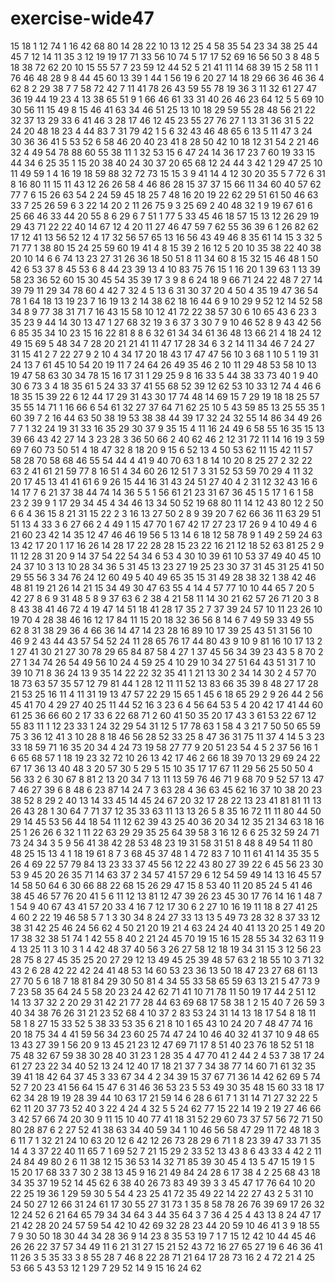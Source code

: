 # exercise-wide47
15
18
1
12
74
1
16
42
68
80
14
28
22
10
13
12
25
4
58
35
54
23
34
38
25
44
45
7
12
14
11
35
3
12
19
19
17
71
33
56
10
74
5
17
17
52
69
16
56
50
3
8
48
5
18
38
72
62
20
10
15
55
57
7
23
59
12
44
52
5
21
41
11
14
68
39
15
2
58
11
1
76
46
48
28
9
8
44
45
60
13
39
1
44
1
56
19
6
20
27
14
18
29
66
36
46
36
4
62
8
2
29
38
7
7
58
72
42
7
11
41
78
26
43
59
55
78
19
36
3
11
32
61
27
47
36
19
44
19
23
4
13
38
65
51
9
1
66
46
61
33
31
40
26
46
23
64
12
5
5
69
10
30
56
11
15
49
8
15
46
41
63
34
46
51
25
13
10
18
29
59
55
28
48
56
21
22
32
37
13
29
33
6
41
46
3
28
17
46
12
45
23
55
27
76
27
1
13
31
36
31
5
22
24
20
48
18
23
4
44
83
7
31
79
42
1
5
6
32
43
46
48
65
6
13
5
11
47
3
24
30
36
36
41
5
53
52
6
58
46
20
40
23
41
8
28
50
42
10
18
12
31
54
2
21
46
32
4
49
54
78
88
60
55
38
11
1
32
53
15
6
47
24
14
36
17
23
7
60
19
33
15
44
34
6
25
35
1
15
20
38
40
24
30
37
20
65
68
12
24
44
3
42
1
29
47
25
10
11
49
59
1
4
16
19
18
59
88
32
72
73
15
15
3
9
41
14
4
12
30
20
35
5
7
72
6
31
8
16
80
11
15
11
43
12
26
26
58
4
46
86
28
15
37
37
15
66
11
34
60
40
57
62
77
7
6
15
26
63
54
2
24
59
45
18
25
7
48
16
20
19
22
62
29
51
61
50
46
63
33
7
25
26
59
6
3
22
14
20
2
11
26
75
9
3
25
69
2
40
48
32
1
9
19
67
61
6
25
66
46
33
44
20
55
8
6
29
6
7
51
1
77
5
33
45
46
18
57
15
13
12
26
29
19
29
43
71
22
22
40
14
67
12
4
20
11
27
46
47
59
7
62
55
36
39
6
1
26
82
62
17
12
41
13
56
52
12
4
17
32
56
57
65
13
16
56
43
49
46
8
35
61
14
15
3
32
5
71
77
1
38
80
15
24
25
59
60
19
41
4
8
15
39
2
16
12
5
20
10
35
38
22
40
38
20
10
14
6
6
74
13
23
27
31
26
36
18
50
51
8
11
34
60
8
15
32
15
46
48
1
50
42
6
53
37
8
45
53
6
8
44
23
39
13
4
10
83
75
76
15
1
16
20
1
39
63
1
13
39
58
23
36
52
60
15
30
45
54
35
39
17
3
9
8
6
24
18
9
66
71
24
22
48
7
27
14
39
79
11
29
34
78
60
4
42
7
32
4
5
13
6
31
30
37
20
4
50
4
35
19
47
36
54
78
1
64
18
13
19
23
7
16
19
13
2
14
38
62
18
16
44
6
9
10
29
9
52
12
14
52
58
34
8
9
77
38
31
71
7
16
43
15
58
10
12
41
72
22
38
57
30
6
10
65
43
6
23
3
35
23
9
44
14
30
13
47
1
27
68
32
19
3
6
37
3
30
7
9
10
46
52
8
9
43
42
56
6
85
35
34
10
23
15
16
22
81
8
8
6
32
61
34
34
61
36
48
13
66
21
4
18
24
12
49
15
69
5
48
34
7
28
20
21
21
41
11
47
17
28
34
6
3
2
14
11
34
46
7
24
27
31
15
41
2
7
22
27
9
2
10
4
34
17
20
18
43
17
47
47
56
10
3
68
1
10
5
1
19
31
24
13
7
61
45
10
54
20
19
11
7
24
64
26
49
35
46
2
10
11
29
48
53
58
10
13
19
47
58
63
30
34
78
15
16
17
31
1
29
25
9
8
16
33
5
44
38
33
73
40
1
9
40
30
6
73
3
4
18
35
61
5
24
33
37
41
55
68
52
39
12
62
53
10
33
12
74
4
46
6
18
35
15
39
22
6
12
44
17
29
31
43
30
17
74
48
14
69
15
7
29
19
18
18
25
57
35
55
14
71
1
16
66
6
54
61
32
27
37
64
71
62
25
10
5
43
59
85
13
25
55
35
1
60
39
7
2
16
44
63
50
38
19
53
38
38
44
39
17
32
24
32
55
14
86
34
49
26
7
7
1
32
24
19
31
33
16
35
29
30
37
9
35
15
4
11
16
24
49
6
58
55
16
35
15
13
39
66
43
42
27
14
3
23
28
3
36
50
66
2
40
62
46
2
12
31
72
11
14
16
19
3
59
69
7
60
73
50
51
4
18
47
32
8
18
20
9
15
6
52
13
4
50
53
62
11
15
42
11
57
58
28
70
58
68
46
55
54
44
4
41
9
40
70
63
1
8
14
10
20
8
25
27
2
32
22
63
2
41
61
21
59
77
8
16
51
4
34
60
26
12
51
7
3
31
52
53
59
70
29
4
11
32
20
17
45
13
41
41
61
6
9
26
15
44
16
31
43
24
51
27
40
4
2
31
12
32
43
16
6
14
17
7
6
21
37
38
44
74
14
36
5
5
1
56
61
21
23
31
67
36
45
1
5
17
1
6
1
58
23
2
39
9
1
17
29
34
45
4
34
46
13
34
50
52
19
68
80
11
14
12
43
80
12
2
50
6
6
4
36
15
8
21
31
15
22
2
3
16
13
27
50
2
8
9
39
20
7
62
66
36
11
63
29
51
51
13
4
33
3
6
27
66
2
4
49
1
15
47
70
1
67
42
17
27
23
17
26
9
4
10
49
4
6
21
60
23
42
14
35
12
47
46
46
19
56
5
13
14
6
18
12
58
78
9
1
49
2
59
24
63
13
42
17
20
1
17
16
26
14
28
17
22
28
28
15
23
22
16
21
12
18
52
63
81
25
2
9
11
12
28
31
20
9
14
37
54
22
54
34
6
53
4
30
10
39
61
10
53
37
49
40
45
10
24
37
10
3
13
10
28
34
36
5
31
45
13
23
27
19
25
23
30
37
31
45
31
25
41
50
29
55
56
3
34
76
24
12
60
49
5
40
49
65
35
15
31
49
28
38
32
1
38
42
46
48
81
19
21
26
14
21
15
34
49
30
47
63
55
4
14
4
57
77
10
10
44
65
7
20
5
42
27
8
6
9
31
48
5
8
9
37
63
6
2
38
4
21
58
11
14
30
21
62
57
26
71
20
3
8
8
43
38
41
46
72
4
19
47
14
51
18
41
28
17
35
2
7
37
39
24
57
10
11
23
26
10
19
70
4
28
38
46
16
12
17
84
11
15
20
18
32
36
56
8
14
6
7
49
59
33
49
55
62
8
31
38
29
36
4
66
36
14
47
14
23
28
16
89
10
17
39
25
43
51
31
56
10
46
9
2
43
44
43
57
54
52
24
11
28
65
76
17
44
80
43
9
10
9
81
16
10
17
13
2
1
27
41
30
21
27
30
78
29
65
84
87
58
4
27
1
37
45
56
34
39
23
43
5
8
70
2
27
1
34
74
26
54
49
56
10
24
4
59
25
4
10
29
10
34
27
51
64
43
51
31
7
10
39
10
71
8
36
24
13
9
35
14
22
22
32
35
41
1
21
13
30
2
34
14
30
2
4
57
70
18
73
63
57
35
57
12
79
81
44
1
28
12
11
11
52
13
83
66
35
39
8
48
27
17
28
21
53
25
16
11
4
11
31
19
13
47
57
22
29
15
65
1
45
6
18
65
29
2
9
26
44
2
56
45
41
70
4
29
27
40
25
11
44
52
16
3
23
6
4
56
64
53
5
4
20
42
17
41
44
60
61
25
36
66
60
2
17
33
6
22
68
71
2
60
41
50
35
20
17
43
3
61
53
22
67
12
55
83
11
1
12
23
33
1
24
32
29
54
31
12
5
17
78
63
1
58
4
3
21
7
50
50
65
59
75
3
36
12
41
3
10
28
8
18
46
56
28
52
33
25
8
47
36
31
75
11
37
4
14
5
3
23
33
18
59
71
16
35
20
34
4
24
73
19
58
27
77
9
20
51
23
54
4
5
2
37
56
16
1
6
65
68
57
1
18
19
23
32
72
10
26
13
42
17
46
2
66
18
39
70
13
29
69
24
22
67
17
36
13
40
48
3
20
57
30
5
29
5
15
10
35
17
17
67
11
29
56
25
50
50
4
56
33
2
6
30
67
8
81
2
13
20
34
7
13
11
13
59
76
46
71
9
68
70
9
52
57
13
47
7
46
27
39
6
8
48
6
23
87
14
24
7
3
63
28
4
36
63
45
62
16
37
10
38
20
23
38
52
8
29
2
40
13
14
33
45
14
45
24
67
20
32
17
28
22
13
23
41
81
81
11
13
26
43
28
1
30
64
7
71
37
12
35
33
63
11
13
13
26
5
8
35
16
72
11
11
80
44
50
29
14
45
53
56
44
18
54
11
12
62
39
43
25
40
36
20
34
12
35
21
34
63
18
16
25
1
26
26
6
32
1
11
22
63
29
29
35
25
64
39
58
3
16
12
6
6
25
32
59
24
71
73
24
34
3
5
9
56
41
38
42
28
53
48
23
19
31
58
31
51
8
48
8
49
54
11
80
48
25
15
13
4
1
18
19
61
8
7
3
68
45
37
48
1
4
72
83
7
10
11
61
41
14
35
35
5
26
4
69
22
57
79
84
13
23
33
37
45
56
12
22
43
80
27
39
22
6
45
56
23
30
53
9
45
20
26
35
71
14
63
37
2
34
57
41
57
29
6
12
54
59
49
14
13
16
45
57
14
58
50
64
6
30
66
88
22
68
15
26
29
47
15
8
53
40
11
20
85
24
5
41
46
38
45
46
57
76
20
41
5
6
11
12
13
81
12
47
39
26
23
45
30
17
76
14
16
1
48
7
1
54
9
40
67
43
41
57
20
33
4
16
7
12
17
30
6
2
27
10
16
19
11
18
8
27
41
25
4
60
2
22
19
46
58
5
7
1
3
30
34
8
24
27
33
13
13
5
49
73
28
32
8
37
33
12
38
31
42
25
46
24
56
62
4
50
21
20
19
21
4
63
24
24
40
41
13
20
25
1
49
20
17
38
32
38
51
74
1
42
55
8
40
2
21
24
45
70
19
15
16
15
28
55
34
32
63
11
9
4
13
25
11
3
10
3
1
4
42
48
37
40
56
3
26
27
58
12
18
19
34
31
15
3
12
56
23
28
75
8
27
45
35
25
20
27
29
12
13
49
45
25
39
48
57
63
2
18
55
10
3
71
32
43
2
6
28
42
22
42
24
41
48
53
14
60
53
23
36
13
50
18
47
23
27
68
61
13
27
70
5
6
18
7
18
81
84
29
30
50
81
4
34
55
33
58
65
59
63
13
21
5
47
73
9
7
23
58
35
64
24
5
58
20
23
24
42
62
71
41
10
71
78
11
50
19
17
44
2
51
12
14
13
37
32
2
20
29
31
42
21
77
28
44
63
69
68
17
58
38
1
2
15
40
7
26
59
3
40
34
38
76
26
31
21
23
52
68
4
10
37
2
83
53
24
31
14
13
18
17
54
8
18
11
58
1
8
27
15
33
52
5
38
33
53
35
6
21
8
10
1
65
43
10
24
20
7
48
47
74
16
20
18
75
34
4
41
59
56
34
23
60
25
74
47
24
10
46
40
32
41
37
10
9
48
65
13
43
27
39
1
56
20
9
13
45
21
23
12
47
69
71
17
8
51
40
23
76
18
52
51
18
75
48
32
67
59
38
30
28
40
31
23
1
28
35
4
47
70
41
2
44
2
4
53
7
38
17
24
61
27
23
22
34
40
52
13
24
12
40
17
18
21
37
7
34
38
77
14
60
71
61
32
35
39
41
18
42
64
37
45
3
33
67
34
4
2
34
39
15
37
67
71
36
14
42
62
69
5
74
52
7
20
23
41
56
64
15
47
6
31
46
36
53
23
5
53
49
30
35
48
15
60
33
18
17
62
34
28
19
19
28
39
44
10
63
17
21
59
14
6
28
6
61
7
1
31
14
71
27
32
22
5
62
11
20
37
73
52
40
3
22
4
24
4
32
5
5
24
62
77
15
22
14
19
2
19
27
46
66
3
42
57
66
74
20
30
9
11
15
10
40
77
41
18
31
52
29
60
73
37
57
56
72
71
50
80
28
87
6
2
27
52
41
38
63
34
40
59
34
1
10
46
56
58
47
29
11
72
48
18
3
6
11
7
1
32
21
24
10
63
20
12
6
42
12
26
73
28
29
6
71
1
8
23
39
47
33
71
35
14
4
3
37
22
40
11
65
7
1
69
52
7
21
15
29
2
33
52
13
43
8
6
43
33
4
42
2
11
24
84
49
80
2
6
11
38
12
15
36
53
14
32
71
85
39
30
45
4
13
5
47
15
19
1
5
15
20
17
68
33
7
30
2
38
13
45
9
16
21
49
84
24
28
6
17
38
4
2
25
68
43
18
34
35
37
19
52
14
45
62
6
38
40
26
73
83
49
39
3
3
45
47
17
76
64
10
20
22
25
19
36
1
29
59
30
5
54
4
23
25
41
72
35
49
22
14
22
27
43
2
5
31
10
24
50
27
12
66
31
24
61
17
30
55
27
31
73
1
35
8
58
78
26
76
39
69
17
26
32
12
24
52
6
21
64
65
79
34
34
64
3
44
35
64
3
7
36
4
25
4
43
13
8
24
47
17
21
42
28
20
24
57
59
54
42
10
42
69
32
28
23
44
20
59
10
46
41
3
9
18
55
7
9
30
50
18
30
44
34
28
36
9
14
23
8
35
53
19
7
1
7
15
12
42
10
44
45
46
26
26
22
37
57
34
49
11
6
21
31
27
15
21
52
43
72
16
27
65
27
19
6
46
36
41
11
26
3
5
35
33
3
8
55
28
7
46
8
22
28
71
21
64
17
28
73
16
2
4
72
21
4
25
53
66
5
43
53
12
1
29
7
29
52
14
9
15
16
24
62
